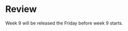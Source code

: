 # Review

 Week 9 will be released the Friday before week 9 starts. 

<!--You are only one week away from Phase 1. We hope you're excited! This week's workload is a little lighter, which will hopefully give you some breathing room for moving and resting before Phase 1 starts. See your friends, spend time with your family, but also make sure to solidify the fundamentals. Try teaching anyone who will listen the concepts you've learned. Teaching is the best way to determine what you need to work on.-->

<!--## Challenges-->

<!--The challenges can be done in any order.-->

<!--1. [Professional Blog](professional-blog.md)-->
<!--2. [JavaScript Challenges](JavaScript) *select 2*-->
<!--3. [Ruby Challenges](ruby.md) *select 2*-->
<!--4. [Cultural Blog](cultural-blog.md)-->
<!--5. [Cohort Bonding](cohort-bonding.md)-->
<!--6. [Accountability Group](accountability-group.md)-->
<!--7. [BONUS Challenges](BONUS-challenges) *Optional*-->

<!--If this week is too light for you, complete all of the challenges and review any BONUS challenges you missed from previous weeks. Read or re-read the *Well-Grounded Rubyist* or *Practical Object-Oriented Design in Ruby*.-->

<!--This week you'll want to request feedback on Twitter using the hashtag **#DBCU3W9.**-->

<!--## Submitting your work-->
<!--- You must complete the [week's submission form](http://apply.devbootcamp.com) to turn in your work by Sunday at 11:59pm.-->

<!--**There are no extensions available for week 9. It is vital to your ability to attend DBC on site that you have all work for previous weeks in by this week.**-->

<!--## Remember the Unit Expectations!-->

<!--Expectation | Times per Unit | Times per Week-->
<!--------------|----------|----------->
<!--[Peer-Pair](https://github.com/Devbootcamp/phase-0-handbook/blob/master/peer-pairing-sessions.md) | 6 | >= 2-->
<!--[Give feedback](https://socrates.devbootcamp.com/feedback/new) to GPS and peer pairs | 8 | >=2-->
<!--Rate [feedback](https://socrates.devbootcamp.com/feedback) | 20 | 7-->

<!--## [Resources](https://github.com/Devbootcamp/phase-0-handbook/blob/master/resources.md)-->

